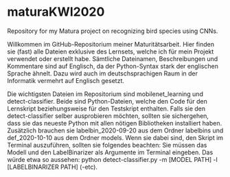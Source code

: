 # maturaKWI2020
Repository for my Matura project on recognizing bird species using CNNs.

Willkommen im GitHub-Repositorium meiner Maturitätsarbeit. Hier finden sie (fast) alle Dateien exklusive des Lernsets, welche ich für mein Projekt verwendet oder erstellt habe. Sämtliche Dateinamen, Beschreibungen und Kommentare sind auf Englisch, da der Python-Syntax stark der englischen Sprache ähnelt. Dazu wird auch im deutschsprachigen Raum in der Informatik vermehrt auf Englisch gesetzt.

Die wichtigsten Dateien im Repositorium sind mobilenet_learning und detect-classifier. Beide sind Python-Dateien, welche den Code für den Lernskript beziehungsweise für den Testskript enthalten. Falls sie den detect-classifier selber ausprobieren möchten, sollten sie sichergehen, dass sie das neueste Python mit allen nötigen Bibliotheken installiert haben. Zusätzlich brauchen sie labelbin_2020-09-20 aus dem Ordner labelbins und def_2020-10-10 aus dem Ordner models. Wenn sie dabei sind, den Skript im Terminal auszuführen, sollten sie folgendes beachten: Sie müssen das Modell und den LabelBinarizer als Argumente im Terminal eingeben. Das würde etwa so aussehen: python detect-classifier.py -m [MODEL PATH] -l [LABELBINARIZER PATH] (-etc). 
